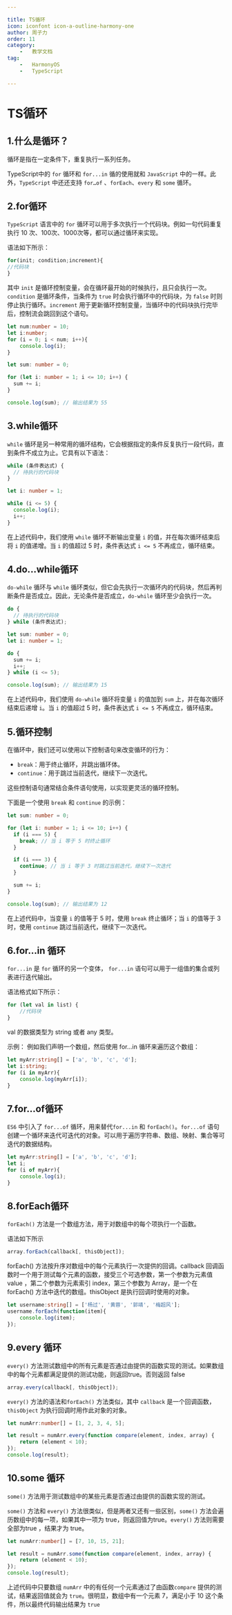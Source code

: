 ```yaml
---

title: TS循环  
icon: iconfont icon-a-outline-harmony-one  
author: 周子力  
order: 11  
category:
    -   教学文档  
tag:
    -   HarmonyOS
    -   TypeScript

---
```

# TS循环

## 1.什么是循环？

循环是指在一定条件下，重复执行一系列任务。

TypeScript中的 `for` 循环和 `for...in` 循的使用就和 `JavaScript` 中的一样。此外，`TypeScript` 中还还支持 `for…of` 、`forEach`、`every` 和 `some` 循环。

## 2.for循环

`TypeScript` 语言中的 `for` 循环可以用于多次执行一个代码块。例如一句代码重复执行 10 次、100次、1000次等，都可以通过循环来实现。

语法如下所示：

```typescript
for(init; condition;increment){
//代码块
}
```

其中 `init` 是循环控制变量，会在循环最开始的时候执行，且只会执行一次。`condition` 是循环条件，当条件为 `true` 时会执行循环中的代码块，为 `false` 时则停止执行循环。`increment` 用于更新循环控制变量，当循环中的代码块执行完毕后，控制流会跳回到这个语句。

```typescript
let num:number = 10;
let i:number;
for (i = 0; i < num; i++){
    console.log(i);
}
```

```typescript
let sum: number = 0;

for (let i: number = 1; i <= 10; i++) {
  sum += i;
}

console.log(sum); // 输出结果为 55
```

## 3.while循环

`while` 循环是另一种常用的循环结构，它会根据指定的条件反复执行一段代码，直到条件不成立为止。它具有以下语法：

```typescript
while (条件表达式) {
  // 待执行的代码块
}
```

```typescript
let i: number = 1;

while (i <= 5) {
  console.log(i);
  i++;
}
```

在上述代码中，我们使用 `while` 循环不断输出变量 `i` 的值，并在每次循环结束后将 `i` 的值递增。当 `i` 的值超过 5 时，条件表达式 `i <= 5` 不再成立，循环结束。

## 4.do...while循环

`do-while` 循环与 `while` 循环类似，但它会先执行一次循环内的代码块，然后再判断条件是否成立。因此，无论条件是否成立，`do-while` 循环至少会执行一次。

```typescript
do {
  // 待执行的代码块
} while (条件表达式);
```

```typescript
let sum: number = 0;
let i: number = 1;

do {
  sum += i;
  i++;
} while (i <= 5);

console.log(sum); // 输出结果为 15
```

在上述代码中，我们使用 `do-while` 循环将变量 `i` 的值加到 `sum` 上，并在每次循环结束后递增 `i`。当 `i` 的值超过 5 时，条件表达式 `i <= 5` 不再成立，循环结束。

## 5.循环控制

在循环中，我们还可以使用以下控制语句来改变循环的行为：

- `break`：用于终止循环，并跳出循环体。
- `continue`：用于跳过当前迭代，继续下一次迭代。

这些控制语句通常结合条件语句使用，以实现更灵活的循环控制。

下面是一个使用 `break` 和 `continue` 的示例：

```typescript
let sum: number = 0;

for (let i: number = 1; i <= 10; i++) {
  if (i === 5) {
    break; // 当 i 等于 5 时终止循环
  }

  if (i === 3) {
    continue; // 当 i 等于 3 时跳过当前迭代，继续下一次迭代
  }

  sum += i;
}

console.log(sum); // 输出结果为 12
```

在上述代码中，当变量 `i` 的值等于 5 时，使用 `break` 终止循环；当 `i` 的值等于 3 时，使用 `continue` 跳过当前迭代，继续下一次迭代。

## 6.for…in 循环

`for...in` 是 `for` 循环的另一个变体， `for...in` 语句可以用于一组值的集合或列表进行迭代输出。

语法格式如下所示：

```typescript
for (let val in list) { 
    //代码块
}
```

val 的数据类型为 string 或者 any 类型。

示例：
例如我们声明一个数组，然后使用 for...in 循环来遍历这个数组：

```typescript
let myArr:string[] = ['a', 'b', 'c', 'd'];
let i:string;
for (i in myArr){
    console.log(myArr[i]);
}
```

## 7.for...of循环

`ES6` 中引入了 `for...of` 循环，用来替代`for...in` 和 `forEach()`。`for...of` 语句创建一个循环来迭代可迭代的对象。可以用于遍历字符串、数组、映射、集合等可迭代的数据结构。

```typescript
let myArr:string[] = ['a', 'b', 'c', 'd'];
let i;
for (i of myArr){
    console.log(i);
}

```

## 8.forEach循环

`forEach()` 方法是一个数组方法，用于对数组中的每个项执行一个函数。

语法如下所示

```typescript
array.forEach(callback[, thisObject]);  

```

forEach() 方法按升序对数组中的每个元素执行一次提供的回调。callback 回调函数时一个用于测试每个元素的函数，接受三个可选参数，第一个参数为元素值 value ，第二个参数为元素索引 index，第三个参数为 Array，是一个在 forEach() 方法中迭代的数组。thisObject 是执行回调时使用的对象。


```typescript
let username:string[] = ['杨过', '黄蓉', '郭靖', '梅超风'];
username.forEach(function(item){
    console.log(item);
});

```

## 9.every 循环

`every()` 方法测试数组中的所有元素是否通过由提供的函数实现的测试。如果数组中的每个元素都满足提供的测试功能，则返回true。否则返回 false

```typescript
array.every(callback[, thisObject]);

```

`every()` 方法的语法和`forEach()` 方法类似，其中 `callback` 是一个回调函数，`thisObject` 为执行回调时用作此对象的对象。

```typescript
let numArr:number[] = [1, 2, 3, 4, 5];

let result = numArr.every(function compare(element, index, array) { 
    return (element < 10); 
});        
console.log(result);

```

## 10.some 循环

`some()` 方法用于测试数组中的某些元素是否通过由提供的函数实现的测试。

`some()` 方法和 `every()` 方法很类似，但是两者又还有一些区别，`some()` 方法会遍历数组中的每一项，如果其中一项为 true，则返回值为true。`every()` 方法则需要全部为true ，结果才为 true。

```typescript
let numArr:number[] = [7, 10, 15, 21];

let result = numArr.some(function compare(element, index, array) { 
    return (element < 10); 
});        
console.log(result);

```

上述代码中只要数组 `numArr` 中的有任何一个元素通过了由函数`compare` 提供的测试，结果返回值就会为 `true`。很明显，数组中有一个元素 7，满足小于 10 这个条件，所以最终代码输出结果为 `true`